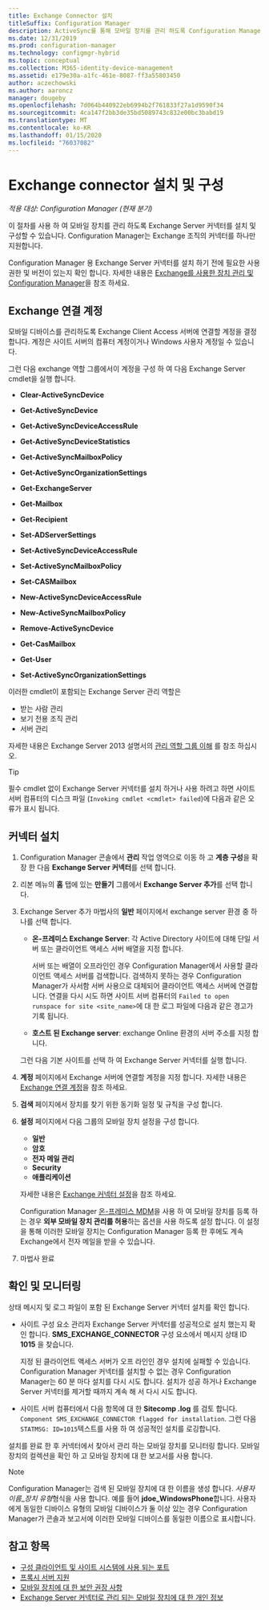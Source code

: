 ```yaml
---
title: Exchange Connector 설치
titleSuffix: Configuration Manager
description: ActiveSync를 통해 모바일 장치를 관리 하도록 Configuration Manager 용 Exchange connector를 설치 하 고 구성 합니다.
ms.date: 12/31/2019
ms.prod: configuration-manager
ms.technology: configmgr-hybrid
ms.topic: conceptual
ms.collection: M365-identity-device-management
ms.assetid: e179e30a-a1fc-461e-8087-ff3a55803450
author: aczechowski
ms.author: aaroncz
manager: dougeby
ms.openlocfilehash: 7d064b440922eb6994b2f761833f27a1d9590f34
ms.sourcegitcommit: 4ca147f2bb3de35bd5089743c832e00bc3babd19
ms.translationtype: MT
ms.contentlocale: ko-KR
ms.lasthandoff: 01/15/2020
ms.locfileid: "76037082"
---
```

# <a name="install-and-configure-the-exchange-connector"></a>Exchange connector 설치 및 구성

*적용 대상: Configuration Manager (현재 분기)*

이 절차를 사용 하 여 모바일 장치를 관리 하도록 Exchange Server 커넥터를 설치 및 구성할 수 있습니다. Configuration Manager는 Exchange 조직의 커넥터를 하나만 지원합니다.

Configuration Manager 용 Exchange Server 커넥터를 설치 하기 전에 필요한 사용 권한 및 버전이 있는지 확인 합니다. 자세한 내용은 [Exchange를 사용한 장치 관리 및 Configuration Manager](/configmgr/mdm/deploy-use/manage-mobile-devices-with-exchange-activesync#prerequisites)을 참조 하세요.

## <a name="exchange-connection-account"></a>Exchange 연결 계정

모바일 디바이스를 관리하도록 Exchange Client Access 서버에 연결할 계정을 결정합니다. 계정은 사이트 서버의 컴퓨터 계정이거나 Windows 사용자 계정일 수 있습니다.

그런 다음 exchange 역할 그룹에서이 계정을 구성 하 여 다음 Exchange Server cmdlet을 실행 합니다.

- **Clear-ActiveSyncDevice**  

- **Get-ActiveSyncDevice**  

- **Get-ActiveSyncDeviceAccessRule**  

- **Get-ActiveSyncDeviceStatistics**  

- **Get-ActiveSyncMailboxPolicy**  

- **Get-ActiveSyncOrganizationSettings**  

- **Get-ExchangeServer**  

- **Get-Mailbox**

- **Get-Recipient**  

- **Set-ADServerSettings**  

- **Set-ActiveSyncDeviceAccessRule**  

- **Set-ActiveSyncMailboxPolicy**  

- **Set-CASMailbox**  

- **New-ActiveSyncDeviceAccessRule**  

- **New-ActiveSyncMailboxPolicy**  

- **Remove-ActiveSyncDevice**  

- **Get-CasMailbox**  

- **Get-User**  

- **Set-ActiveSyncOrganizationSettings**  

이러한 cmdlet이 포함되는 Exchange Server 관리 역할은

- 받는 사람 관리
- 보기 전용 조직 관리
- 서버 관리

자세한 내용은 Exchange Server 2013 설명서의 [관리 역할 그룹 이해](https://docs.microsoft.com/exchange/understanding-management-role-groups-exchange-2013-help) 를 참조 하십시오.

> [!TIP]  
> 필수 cmdlet 없이 Exchange Server 커넥터를 설치 하거나 사용 하려고 하면 사이트 서버 컴퓨터의 디스크 파일 (`Invoking cmdlet <cmdlet> failed`)에 다음과 같은 오류가 표시 됩니다.

## <a name="install-the-connector"></a>커넥터 설치

1. Configuration Manager 콘솔에서 **관리** 작업 영역으로 이동 하 고 **계층 구성**을 확장 한 다음 **Exchange Server 커넥터**를 선택 합니다.

1. 리본 메뉴의 **홈** 탭에 있는 **만들기** 그룹에서 **Exchange Server 추가**를 선택 합니다.

1. Exchange Server 추가 마법사의 **일반** 페이지에서 exchange server 환경 중 하나를 선택 합니다.

    - **온-프레미스 Exchange Server**: 각 Active Directory 사이트에 대해 단일 서버 또는 클라이언트 액세스 서버 배열을 지정 합니다.

        서버 또는 배열이 오프라인인 경우 Configuration Manager에서 사용할 클라이언트 액세스 서버를 검색합니다. 검색하지 못하는 경우 Configuration Manager가 사서함 서버 사용으로 대체되어 클라이언트 액세스 서버에 연결합니다. 연결을 다시 시도 하면 사이트 서버 컴퓨터의 `Failed to open runspace for site <site_name>`에 대 한 로그 파일에 다음과 같은 경고가 기록 됩니다.

    - **호스트 된 Exchange server**: exchange Online 환경의 서버 주소를 지정 합니다.

    그런 다음 기본 사이트를 선택 하 여 Exchange Server 커넥터를 실행 합니다.

1. **계정** 페이지에서 Exchange 서버에 연결할 계정을 지정 합니다. 자세한 내용은 [Exchange 연결 계정](#exchange-connection-account)을 참조 하세요.

1. **검색** 페이지에서 장치를 찾기 위한 동기화 일정 및 규칙을 구성 합니다.

1. **설정** 페이지에서 다음 그룹의 모바일 장치 설정을 구성 합니다.

    - **일반**
    - **암호**
    - **전자 메일 관리**
    - **Security**
    - **애플리케이션**

    자세한 내용은 [Exchange 커넥터 설정](/configmgr/mdm/deploy-use/manage-mobile-devices-with-exchange-activesync#policies)을 참조 하세요.

    Configuration Manager [온-프레미스 MDM](/configmgr/mdm/understand/manage-mobile-devices-with-on-premises-infrastructure)을 사용 하 여 모바일 장치를 등록 하는 경우 **외부 모바일 장치 관리를 허용**하는 옵션을 사용 하도록 설정 합니다. 이 설정을 통해 이러한 모바일 장치는 Configuration Manager 등록 한 후에도 계속 Exchange에서 전자 메일을 받을 수 있습니다.

1. 마법사 완료

## <a name="verify-and-monitor"></a>확인 및 모니터링

상태 메시지 및 로그 파일이 포함 된 Exchange Server 커넥터 설치를 확인 합니다.

- 사이트 구성 요소 관리자 Exchange Server 커넥터를 성공적으로 설치 했는지 확인 합니다. **SMS_EXCHANGE_CONNECTOR** 구성 요소에서 메시지 상태 ID **1015** 을 찾습니다.

    지정 된 클라이언트 액세스 서버가 오프 라인인 경우 설치에 실패할 수 있습니다. Configuration Manager 커넥터를 설치할 수 없는 경우 Configuration Manager는 60 분 마다 설치를 다시 시도 합니다. 설치가 성공 하거나 Exchange Server 커넥터를 제거할 때까지 계속 해 서 다시 시도 합니다.

- 사이트 서버 컴퓨터에서 다음 항목에 대 한 **Sitecomp .log** 를 검토 합니다. `Component SMS_EXCHANGE_CONNECTOR flagged for installation`. 그런 다음 `STATMSG: ID=1015`텍스트를 사용 하 여 성공적인 설치를 로깅합니다.

설치를 완료 한 후 커넥터에서 찾아서 관리 하는 모바일 장치를 모니터링 합니다. 모바일 장치의 컬렉션을 확인 하 고 모바일 장치에 대 한 보고서를 사용 합니다.

> [!NOTE]  
> Configuration Manager는 검색 된 모바일 장치에 대 한 이름을 생성 합니다. *사용자 이름*_*장치 유형*형식을 사용 합니다. 예를 들어 **jdoe_WindowsPhone**합니다. 사용자에게 동일한 디바이스 유형의 모바일 디바이스가 둘 이상 있는 경우 Configuration Manager가 콘솔과 보고서에 이러한 모바일 디바이스를 동일한 이름으로 표시합니다.  

## <a name="see-also"></a>참고 항목

- [구성 클라이언트 및 사이트 시스템에 사용 되는 포트](/configmgr/core/plan-design/hierarchy/ports#BKMK_PortsExchangeConnectorHosted)
- [프록시 서버 지원](/configmgr/core/plan-design/network/proxy-server-support#site-system-roles-that-use-a-proxy)
- [모바일 장치에 대 한 보안 권장 사항](/configmgr/core/clients/deploy/plan/security-and-privacy-for-clients#bkmk_mobile)
- [Exchange Server 커넥터로 관리 되는 모바일 장치에 대 한 개인 정보](/configmgr/core/clients/deploy/plan/security-and-privacy-for-clients#BKMK_Privacy_ExchangeConnector)

